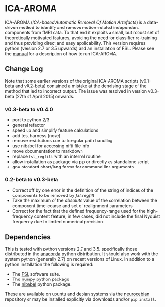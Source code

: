 # ICA-AROMA
ICA-AROMA (*ICA-based Automatic Removal Of Motion Artefacts*) is a data-driven method to identify and remove motion-related independent components from fMRI data. To that end it exploits a small, but robust set of theoretically motivated features, avoiding the need for classifier re-training and thus providing direct and easy applicability. This version requires python (version 2.7 or 3.5 upwards) and an installation of FSL. Please see the [manual](doc/manual.md) for a description of how to run ICA-AROMA.



## Change Log

Note that some earlier versions of the original ICA-AROMA scripts (v0.1-beta and v0.2-beta) contained a mistake at the denoising stage of the method that led to incorrect output. The issue was resolved in version v0.3-beta (27th of April 2015) onwards.

### v0.3-beta to v0.4.0
- port to python 2/3
- general refactor
- speed up and simplify feature calculations
- add test harness (nose)
- remove restrictions due to irregular path handling
- use nibabel for accessing nifti file info
- move documentation to markdown
- replace `fsl_regfilt` with an internal routine
- allow installation as package via pip or directly as standalone script
- gnu standard short/long forms for command line arguments

### 0.2-beta to v0.3-beta
- Correct off by one error in the definition of the string of indices of the components to be removed by *fsl_regfilt*
- Take the maximum of the *absolute* value of the correlation between the component time-course and set of realignment parameters
- Correct for the fact that the defined frequency-range used for the high-frequency content feature, in few cases, did not include the final Nyquist frequency due to limited numerical precision

## Dependencies
This is tested with python versions 2.7 and 3.5, specifically those distributed in the [anaconda](https://docs.continuum.io/anaconda/) python distribution. It should also work with the system python (generally 2.7) on recent versions of Linux. In addition to a python installation the following is required:

 - The [FSL](http://fsl.fmrib.ox.ac.uk/fsl/fslwiki/) software suite.
 - The [numpy](http://www.numpy.org/) python package
 - The [nibabel](http://nipy.org/nibabel/) python package.

 These are available on ubuntu and debian systems via the [neurodebian](http://neuro.debian.net/) repository or may be installed explicitly via
 downloads and/or `pip install`.
